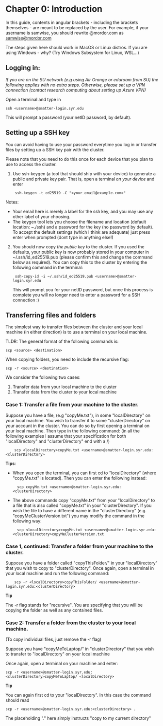#   Chapter 0: Introduction

In this guide, contents in angular brackets - including the brackets themselves - are meant to be replaced by the user. For example, if your username is samwise, you should rewrite 
    <username>@mordor.com
as
    samwise@mordor.com

The steps given here should work in MacOS or Linux distros. If you are using Windows - why? (Try Windows Subsystem for Linux, WSL...)
  
##  Logging in:

*If you are on the SU network (e.g using Air Orange or eduroam from SU) the following applies with no extra steps. Otherwise, please set up a VPN connection (contact research computing about setting up Azure VPN)*

Open a terminal and type in

    ssh <username>@smatter-login.syr.edu

This will prompt a password (your netID password, by default).

## Setting up a SSH key

You can avoid having to use your password everytime you log in or transfer files by setting up a SSH key pair with the cluster.

Please note that you need to do this once for each device that you plan to use to access the cluster.

1. Use ssh-keygen (a tool that should ship with your device) to generate a public and private key pair. That is, open a terminal *on your device* and enter

        ssh-keygen -t ed25519 -C "<your_email@example.com>"

Notes:
  + Your email here is merely a label for the ssh key, and you may use any other label of your choosing.
  + The keygen tool lets you choose the filename and location (default location: ~./ssh) and a password for the key (no password by default). To accept the default settings (which I think are adequate) just press enter when prompted (dont type in anything else!)

2. You should now copy *the public key* to the cluster. If you used the defaults, your public key is now probably stored in your computer in ~/.ssh/id_ed25519.pub (please confirm this and change the command below as required). You can copy this to the cluster by entering the following command in the terminal:

        ssh-copy-id -i ~/.ssh/id_ed25519.pub <username>@smatter-login.syr.edu

   This will prompt you for your netID password, but once this process is complete you will no longer need to enter a password for a SSH connection :)

## Transferring files and folders

The simplest way to transfer files between the cluster and your local machine (in either direction) is to use a terminal on your local machine.

TLDR: The general format of the following commands is:

    scp <source> <destination>

When copying folders, you need to include the  recursive flag:

    scp -r <source> <destination>

We consider the following two cases:

1. Transfer data from your local machine to the cluster
1. Transfer data from the cluster to your local machine

### Case 1: Transfer a file from your machine to the cluster.

Suppose you have a file, (e.g "copyMe.txt"), in some "localDirectory" on your local machine. You wish to transfer it to some "clusterDirectory" on your account in the cluster. You can do so by first opening a terminal on your local machine.
Then type in the following command: (in all the following examples I assume that your specification for both "localDirectory" and "clusterDirectory" end with a /)

        scp <localDirectory>copyMe.txt <username>@smatter-login.syr.edu:<clusterDirectory>

**Tips**:

+ When you open the terminal, you can first cd to "localDirectory" (where "copyMe.txt" is located). Then you can enter the following instead:

        scp copyMe.txt <username>@smatter-login.syr.edu:<clusterDirectory>

+ The above commands copy "copyMe.txt" from your "localDirectory" to a file that is also called "copyMe.txt" in your "clusterDirectory". If you wish the file to have a different name in the "clusterDirectory" (e.g. "copyMeClusterVersion.txt") you may modify the command in the following way:

        scp <localDirectory>copyMe.txt <username>@smatter-login.syr.edu:<clusterDirectory>copyMeClusterVersion.txt

### Case 1, continued: Transfer a folder from your machine to the cluster.

Suppose you have a folder called "copyThisFolder/" in your "localDirectory" that you wish to copy to "clusterDirectory". Once again, open a terminal in your local machine and run the following command:

        scp -r <localDirectory>copyThisFolder/ <username>@smatter-login.syr.edu:<clusterDirectory>

**Tip** 

The -r flag stands for "recursive". You are specifying that you will be copying the folder as well as any contained files.

### Case 2: Transfer a folder from the cluster to your local machine.

(To copy individual files, just remove the -r flag)

Suppose you have "copyMeToLaptop/" in "clusterDirectory" that you wish to transfer  to "localDirectory" on your local machine

Once again, open a terminal on your machine and enter:

    scp -r <username>@smatter-login.syr.edu:<clusterDirectory>copyMeToLaptop/ <localDirectory>

**Tip** 

You can again first cd to your "localDirectory". In this case the command should read

    scp -r <username>@smatter-login.syr.edu:<clusterDirectory> .

The placeholding "." here simply instructs "copy to my current directory"


